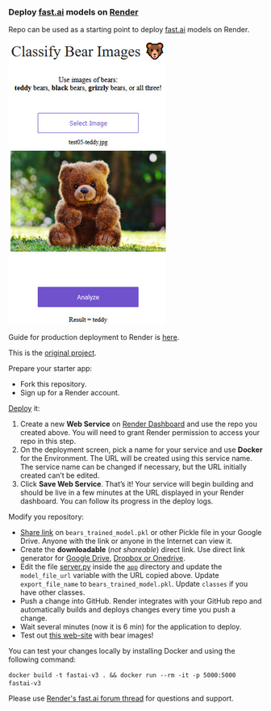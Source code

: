 ### Deploy [fast.ai](https://www.fast.ai) models on [Render](https://render.com)
Repo can be used as a starting point to deploy
[fast.ai](https://github.com/fastai/fastai) models on Render.

![Web app](data/2019.10.02_web_app.jpg)

Guide for production deployment to Render is
[here](https://course.fast.ai/deployment_render.html).

This is the [original project](https://github.com/render-examples/fastai-v3).

Prepare your starter app:
   * Fork this repository.
   * Sign up for a Render account.

[Deploy](https://course.fast.ai/deployment_render.html#deploy) it:
   1. Create a new **Web Service** on [Render Dashboard](https://dashboard.render.com/)
      and use the repo you created above.
      You will need to grant Render permission to access your repo in this step.
   2. On the deployment screen, pick a name for your service and use **Docker**
      for the Environment. The URL will be created using this service name. The service
      name can be changed if necessary, but the URL initially created can’t be edited.
   3. Click **Save Web Service**. That’s it! Your service will begin building and should be
      live in a few minutes at the URL displayed in your Render dashboard.
      You can follow its progress in the deploy logs.

Modify you repository:
   * [Share link](https://www.wonderplugin.com/online-tools/google-drive-direct-link-generator/#getsharedurl)
     on `bears_trained_model.pkl` or other Pickle file in your Google Drive.
     Anyone with the link or anyone in the Internet can view it.
   * Create the **downloadable** (*not shareable*) direct link. Use direct link generator for
     [Google Drive](https://www.wonderplugin.com/online-tools/google-drive-direct-link-generator),
     [Dropbox or Onedrive](https://syncwithtech.blogspot.com/p/direct-download-link-generator.html).
   * Edit the file [server.py](app/server.py) inside the [`app`](app) directory and update the
     `model_file_url` variable with the URL copied above.
     Update `export_file_name` to `bears_trained_model.pkl`.
     Update `classes` if you have other classes.
   * Push a change into GitHub. Render integrates with your GitHub repo and automatically builds
     and deploys changes every time you push a change.
   * Wait several minutes (now it is 6 min) for the application to deploy.
   * Test out [this web-site](https://foobar167.onrender.com/) with bear images!

You can test your changes locally by installing Docker and using the following command:
```shell script
docker build -t fastai-v3 . && docker run --rm -it -p 5000:5000 fastai-v3
```

Please use [Render's fast.ai forum thread](https://forums.fast.ai/t/deployment-platform-render/33953)
for questions and support.
